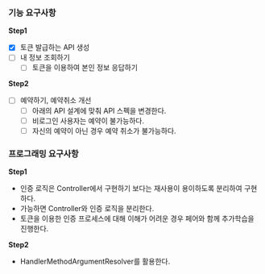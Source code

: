 ### 기능 요구사항

**Step1**
- [X] 토큰 발급하는 API 생성
- [ ] 내 정보 조회하기
  - [ ] 토큰을 이용하여 본인 정보 응답하기

**Step2**
- [ ] 예약하기, 예약취소 개선
  - [ ] 아래의 API 설계에 맞춰 API 스펙을 변경한다.
  - [ ] 비로그인 사용자는 예약이 불가능하다.
  - [ ] 자신의 예약이 아닌 경우 예약 취소가 불가능하다.

### 프로그래밍 요구사항

**Step1**
- 인증 로직은 Controller에서 구현하기 보다는 재사용이 용이하도록 분리하여 구현하다.
- 가능하면 Controller와 인증 로직을 분리한다.
- 토큰을 이용한 인증 프로세스에 대해 이해가 어려운 경우 페어와 함께 추가학습을 진행한다.

**Step2**
- HandlerMethodArgumentResolver를 활용한다.